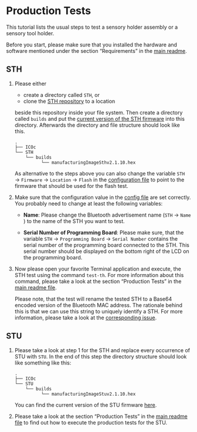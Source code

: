 # Production Tests

This tutorial lists the usual steps to test a sensory holder assembly or a sensory tool holder.

Before you start, please make sure that you installed the hardware and software mentioned under the section “Requirements” in the [main readme](../ReadMe.md).

## STH

1. Please either

   - create a directory called `STH`, or
   - clone the [STH repository](https://github.com/mytoolit/STH) to a location

   beside this repository inside your file system. Then create a directory called `builds` and put the [current version of the STH firmware](https://github.com/MyTooliT/STH/releases/download/2.1.10/manufacturingImageSthv2.1.10.hex) into this directory. Afterwards the directory and file structure should look like this.

   ```
   .
   ├── ICOc
   └── STH
       └── builds
             └── manufacturingImageSthv2.1.10.hex
   ```

   As alternative to the steps above you can also change the variable `STH` → `Firmware` → `Location` → `Flash` in the [configuration file][config] to point to the firmware that should be used for the flash test.

2. Make sure that the configuration value in the [config file][config] are set correctly. You probably need to change at least the following variables:

   - **Name**: Please change the Bluetooth advertisement name (`STH` → `Name` ) to the name of the STH you want to test.

   - **Serial Number of Programming Board**: Please make sure, that the variable `STH` → `Programming Board` → `Serial Number` contains the serial number of the programming board connected to the STH. This serial number should be displayed on the bottom right of the LCD on the programming board.

3. Now please open your favorite Terminal application and execute, the STH test using the command `test-th`. For more information about this command, please take a look at the section “Production Tests” in the [main readme file](../../ReadMe.md).

   Please note, that the test will rename the tested STH to a Base64 encoded version of the Bluetooth MAC address. The rationale behind this is that we can use this string to uniquely identify a STH. For more information, please take a look at the [corresponding issue](https://github.com/MyTooliT/ICOc/issues/1).

[config]: ../../mytoolit/config/config.yaml

## STU

1. Please take a look at step 1 for the STH and replace every occurrence of STU with `STU`. In the end of this step the directory structure should look like something like this:

   ```
   .
   ├── ICOc
   └── STU
       └── builds
             └── manufacturingImageStuv2.1.10.hex
   ```

   You can find the current version of the STU firmware [here](https://github.com/MyTooliT/STU/releases).

2. Please take a look at the section “Production Tests” in the [main readme file](../../ReadMe.md) to find out how to execute the production tests for the STU.

